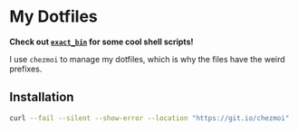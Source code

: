 # My Dotfiles

**Check out [`exact_bin`](https://github.com/georgewitteman/dotfiles/tree/master/exact_dot_bin) for some cool shell scripts!**

I use `chezmoi` to manage my dotfiles, which is why the files have the weird prefixes.

## Installation

```bash
curl --fail --silent --show-error --location "https://git.io/chezmoi" | sh -s -- -b "${HOME}/.local/bin" -d init --apply georgewitteman
```
